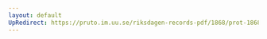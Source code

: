 ```yaml
---
layout: default
UpRedirect: https://pruto.im.uu.se/riksdagen-records-pdf/1868/prot-1868--fk--324/prot-1868--fk--324_000.pdf
---
```

